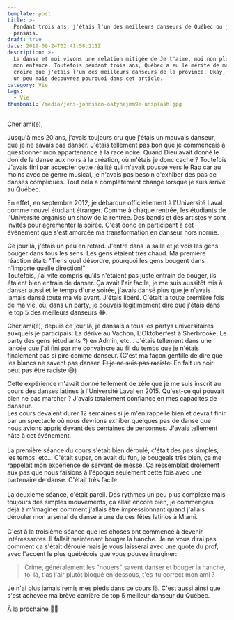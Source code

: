 ```yaml
---
template: post
title: >-
  Pendant trois ans, j'étais l'un des meilleurs danseurs de Québec ou je le
  pensais.
draft: true
date: 2019-09-24T02:41:58.211Z
description: >-
  La danse et moi vivons une relation mitigée de Je t'aime, moi non plus depuis
  mon enfance. Toutefois pendant trois ans, Québec a eu le mérite de me faire
  croire que j'étais l'un des meilleurs danseurs de la province. Okay, j'exagère
  un peu mais découvrez pourquoi dans cet article.
category: Vie
tags:
  - Vie
thumbnail: /media/jens-johnsson-oatyhejmm9e-unsplash.jpg
---
```

Cher ami(e),

Jusqu'à mes 20 ans, j'avais toujours cru que j'étais un mauvais danseur, que je ne savais pas danser. J'étais tellement pas bon que je commençais à questionner mon appartenance à la race noire. Quand Dieu avait donné le don de la danse aux noirs à la création, où m'étais je donc caché ? Toutefois J'avais fini par accepter cette réalité qui m'avait poussé vers le Rap car au moins avec ce genre musical, je n'avais pas besoin d'exhiber des pas de danses compliqués. Tout cela a complètement changé lorsque je suis arrivé au Québec.

En effet, en septembre 2012, je débarque officiellement à l'Université Laval comme nouvel étudiant étranger. Comme à chaque rentrée, les étudiants de l'Université organise un show de la rentrée. Des bands et des artistes y sont invités pour agrémenter la soirée. C'est donc en participant à cet événement que s'est amorcée ma transformation en danseur hors norme. 

Ce jour là, j'étais un peu en retard. J'entre dans la salle et je vois les gens bouger dans tous les sens. Les gens étaient très chaud. Ma première réaction était: "Tiens quel désordre, pourquoi les gens bougent dans n'importe quelle direction!"\
Toutefois, j'ai vite compris qu'ils n'étaient pas juste entrain de bouger, ils étaient bien entrain de danser. Ça avait l'air facile, je me suis aussitôt mis à danser aussi et le temps d'une soirée, j'avais dansé plus que je n'avais jamais dansé toute ma vie avant. J'étais libéré. C'était la toute première fois de ma vie, où, dans un party, je pouvais légitimement dire que j'étais dans le top 5 des meilleurs danseurs 😂.

Cher ami(e), depuis ce jour là, je dansais à tous les partys universitaires auxquels je participais: La dérive au Vachon, L'Oktoberfest à Sherbrooke, Le party des gens (étudiants ?) en Admin, etc... J'étais tellement dans une lancée que j'ai fini par me convaincre au fil du temps que je n'étais finalement pas si pire comme danseur. (C'est ma façon gentille de dire que les blancs ne savent pas danser. ~~Et je ne suis pas raciste.~~ En fait un noir peut pas être raciste 😅)

Cette expérience m'avait donné tellement de zèle que je me suis inscrit au cours des danses latines à l'Université Laval en 2015. Qu'est-ce qui pouvait bien ne pas marcher ? J'avais totalement confiance en mes capacités de danseur.\
Les cours devaient durer 12 semaines si je m'en rappelle bien et devrait finir par un spectacle où nous devrions exhiber quelques pas de danse que nous avions appris devant des centaines de personnes. J'avais tellement hâte à cet événement.\
\
La première séance du cours s'était bien déroulé, c'était des pas simples, les temps, etc... C'était super, on avait du fun, je bougeais très bien, ça me rappelait mon expérience de servant de messe. Ça ressemblait drôlement aux pas que nous faisions à l'époque seulement cette fois avec une partenaire de danse. C'était très facile.\
\
La deuxième séance, c'était pareil. Des rythmes un peu plus complexe mais toujours des simples mouvements, ça allait encore bien, je commençais déjà à m'imaginer comment j'allais être impressionnant quand j'allais dérouler mon arsenal de danse à une de ces fêtes latinos à Miami.\
\
C'est à la troisième séance que les choses ont commencé à devenir intéressantes. Il fallait maintenant bouger la hanche. Je ne vous dirai pas comment ça s'était déroulé mais je vous laisserai avec une quote du prof, avec l'accent le plus québécois que vous pouvez imaginer:

> Crime, généralement les "nouers" savent danser et bouger la hanche, toi là, t'as l'air plutôt bloqué en dessous, t'es-tu correct mon ami ?

Je n'ai plus jamais remis mes pieds dans ce cours là. C'est aussi ainsi que s'est achevée ma brève carrière de top 5 meilleur danseur du Québec.

À la prochaine ✌🏾
